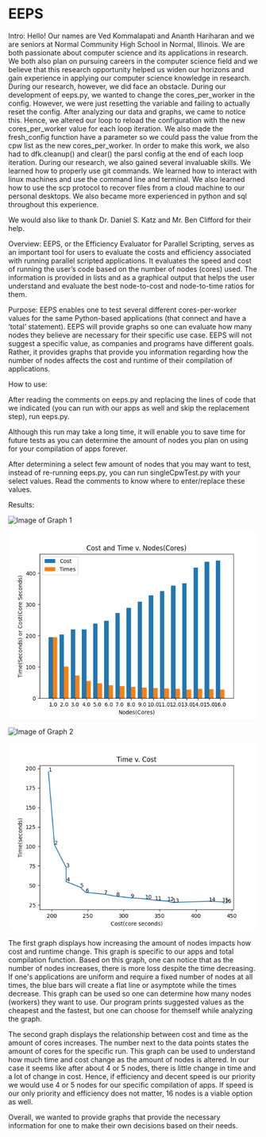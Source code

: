 # EEPS

Intro:
Hello! Our names are Ved Kommalapati and Ananth Hariharan and we are seniors at Normal Community High School in Normal, Illinois. We are both passionate about computer science and its applications in research. We both also plan on pursuing careers in the computer science field and we believe that this research opportunity helped us widen our horizons and gain experience in applying our computer science knowledge in research. During our research, however, we did face an obstacle. During our development of eeps.py, we wanted to change the cores_per_worker in the config. However, we were just resetting the variable and failing to actually reset the config. After analyzing our data and graphs, we came to notice this. Hence, we altered our loop to reload the configuration with the new cores_per_worker value for each loop iteration. We also made the fresh_config function have a parameter so we could pass the value from the cpw list as the new cores_per_worker. In order to make this work, we also had to dfk.cleanup() and clear() the parsl config at the end of each loop iteration. During our research, we also gained several invaluable skills. We learned how to properly use git commands. We learned how to interact with linux machines and use the command line and terminal. We also learned how to use the scp protocol to recover files from a cloud machine to our personal desktops. We also became more experienced in python and sql throughout this experience.

We would also like to thank Dr. Daniel S. Katz and Mr. Ben Clifford for their help. 

Overview:
EEPS, or the Efficiency Evaluator for Parallel Scripting, serves as an important tool for users to evaluate the costs and efficiency associated with running parallel scripted applications. It evaluates the speed and cost of running the user’s code based on the number of nodes (cores) used. The information is provided in lists and as a graphical output that helps the user understand and evaluate the best node-to-cost and node-to-time ratios for them.

Purpose:
EEPS enables one to test several different cores-per-worker values for the same Python-based applications (that connect and have a ‘total’ statement). EEPS will provide graphs so one can evaluate how many nodes they believe are necessary for their specific use case. EEPS will not suggest a specific value, as companies and programs have different goals. Rather, it provides graphs that provide you information regarding how the number of nodes affects the cost and runtime of their compilation of applications.

How to use:

After reading the comments on eeps.py and replacing the lines of code that we indicated (you can run with our apps as well and skip the replacement step), run eeps.py.

Although this run may take a long time, it will enable you to save time for future tests as you can determine the amount of nodes you plan on using for your compilation of apps forever.

After determining a select few amount of nodes that you may want to test, instead of re-running eeps.py, you can run singleCpwTest.py with your select values. Read the comments to know where to enter/replace these values.

Results:

![Image of Graph 1](https://github.com/kommav/EEPS/images/CTvN.png)

![Image of Graph 1](https://raw.githubusercontent.com/kommav/EEPS/main/images/CTvN.png)

![Image of Graph 2](https://github.com/kommav/EEPS/images/CpTvN.png)

![Image of Graph 2](https://raw.githubusercontent.com/kommav/EEPS/main/images/CpTvN.png)

The first graph displays how increasing the amount of nodes impacts how cost and runtime change. This graph is specific to our apps and total compilation function. Based on this graph, one can notice that as the number of nodes increases, there is more loss despite the time decreasing. If one's applications are uniform and require a fixed number of nodes at all times, the blue bars will create a flat line or asymptote while the times decrease. This graph can be used so one can determine how many nodes (workers) they want to use. Our program prints suggested values as the cheapest and the fastest, but one can choose for themself while analyzing the graph.

The second graph displays the relationship between cost and time as the amount of cores increases. The number next to the data points states the amount of cores for the specific run. This graph can be used to understand how much time and cost change as the amount of nodes is altered. In our case it seems like after about 4 or 5 nodes, there is little change in time and a lot of change in cost. Hence, if efficiency and decent speed is our priority we would use 4 or 5 nodes for our specific compilation of apps. If speed is our only priority and efficiency does not matter, 16 nodes is a viable option as well.

Overall, we wanted to provide graphs that provide the necessary information for one to make their own decisions based on their needs.
